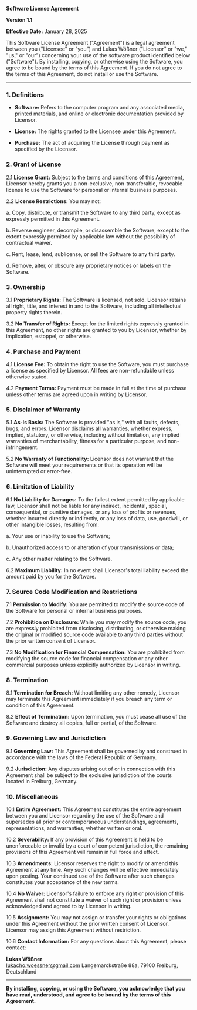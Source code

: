 **Software License Agreement**

**Version 1.1**

**Effective Date:** January 28, 2025

This Software License Agreement ("Agreement") is a legal agreement between you ("Licensee" or "you") and Lukas Wößner ("Licensor" or "we," "us," or "our") concerning your use of the software product identified below ("Software"). By installing, copying, or otherwise using the Software, you agree to be bound by the terms of this Agreement. If you do not agree to the terms of this Agreement, do not install or use the Software.

---

### 1. Definitions

- **Software:** Refers to the computer program and any associated media, printed materials, and online or electronic documentation provided by Licensor.
  
- **License:** The rights granted to the Licensee under this Agreement.

- **Purchase:** The act of acquiring the License through payment as specified by the Licensor.

### 2. Grant of License

2.1 **License Grant:** Subject to the terms and conditions of this Agreement, Licensor hereby grants you a non-exclusive, non-transferable, revocable license to use the Software for personal or internal business purposes.

2.2 **License Restrictions:** You may not:
  
  a. Copy, distribute, or transmit the Software to any third party, except as expressly permitted in this Agreement.
  
  b. Reverse engineer, decompile, or disassemble the Software, except to the extent expressly permitted by applicable law without the possibility of contractual waiver.
  
  c. Rent, lease, lend, sublicense, or sell the Software to any third party.
  
  d. Remove, alter, or obscure any proprietary notices or labels on the Software.

### 3. Ownership

3.1 **Proprietary Rights:** The Software is licensed, not sold. Licensor retains all right, title, and interest in and to the Software, including all intellectual property rights therein.

3.2 **No Transfer of Rights:** Except for the limited rights expressly granted in this Agreement, no other rights are granted to you by Licensor, whether by implication, estoppel, or otherwise.

### 4. Purchase and Payment

4.1 **License Fee:** To obtain the right to use the Software, you must purchase a license as specified by Licensor. All fees are non-refundable unless otherwise stated.

4.2 **Payment Terms:** Payment must be made in full at the time of purchase unless other terms are agreed upon in writing by Licensor.

### 5. Disclaimer of Warranty

5.1 **As-Is Basis:** The Software is provided "as is," with all faults, defects, bugs, and errors. Licensor disclaims all warranties, whether express, implied, statutory, or otherwise, including without limitation, any implied warranties of merchantability, fitness for a particular purpose, and non-infringement.

5.2 **No Warranty of Functionality:** Licensor does not warrant that the Software will meet your requirements or that its operation will be uninterrupted or error-free.

### 6. Limitation of Liability

6.1 **No Liability for Damages:** To the fullest extent permitted by applicable law, Licensor shall not be liable for any indirect, incidental, special, consequential, or punitive damages, or any loss of profits or revenues, whether incurred directly or indirectly, or any loss of data, use, goodwill, or other intangible losses, resulting from:
  
  a. Your use or inability to use the Software;
  
  b. Unauthorized access to or alteration of your transmissions or data;
  
  c. Any other matter relating to the Software.

6.2 **Maximum Liability:** In no event shall Licensor's total liability exceed the amount paid by you for the Software.

### 7. Source Code Modification and Restrictions

7.1 **Permission to Modify:** You are permitted to modify the source code of the Software for personal or internal business purposes.

7.2 **Prohibition on Disclosure:** While you may modify the source code, you are expressly prohibited from disclosing, distributing, or otherwise making the original or modified source code available to any third parties without the prior written consent of Licensor.

7.3 **No Modification for Financial Compensation:** You are prohibited from modifying the source code for financial compensation or any other commercial purposes unless explicitly authorized by Licensor in writing.

### 8. Termination

8.1 **Termination for Breach:** Without limiting any other remedy, Licensor may terminate this Agreement immediately if you breach any term or condition of this Agreement.

8.2 **Effect of Termination:** Upon termination, you must cease all use of the Software and destroy all copies, full or partial, of the Software.

### 9. Governing Law and Jurisdiction

9.1 **Governing Law:** This Agreement shall be governed by and construed in accordance with the laws of the Federal Republic of Germany.

9.2 **Jurisdiction:** Any disputes arising out of or in connection with this Agreement shall be subject to the exclusive jurisdiction of the courts located in Freiburg, Germany.

### 10. Miscellaneous

10.1 **Entire Agreement:** This Agreement constitutes the entire agreement between you and Licensor regarding the use of the Software and supersedes all prior or contemporaneous understandings, agreements, representations, and warranties, whether written or oral.

10.2 **Severability:** If any provision of this Agreement is held to be unenforceable or invalid by a court of competent jurisdiction, the remaining provisions of this Agreement will remain in full force and effect.

10.3 **Amendments:** Licensor reserves the right to modify or amend this Agreement at any time. Any such changes will be effective immediately upon posting. Your continued use of the Software after such changes constitutes your acceptance of the new terms.

10.4 **No Waiver:** Licensor's failure to enforce any right or provision of this Agreement shall not constitute a waiver of such right or provision unless acknowledged and agreed to by Licensor in writing.

10.5 **Assignment:** You may not assign or transfer your rights or obligations under this Agreement without the prior written consent of Licensor. Licensor may assign this Agreement without restriction.

10.6 **Contact Information:** For any questions about this Agreement, please contact:

**Lukas Wößner**  
lukacho.woessner@gmail.com
Langemarckstraße 88a, 79100 Freiburg, Deutschland

---

**By installing, copying, or using the Software, you acknowledge that you have read, understood, and agree to be bound by the terms of this Agreement.**